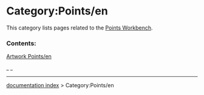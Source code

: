 # Category:Points/en
This category lists pages related to the [Points Workbench](Points_Workbench.md).

### Contents:

[Artwork Points/en](Artwork_Points/en.md)

_ _

---
[documentation index](../README.md) > Category:Points/en
